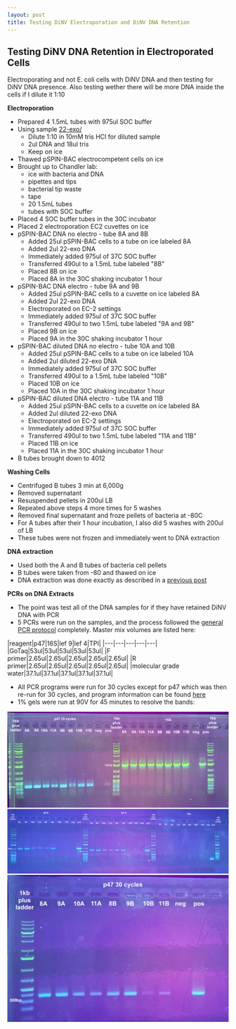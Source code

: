 ```yaml
---
layout: post
title: Testing DiNV Electroporation and DiNV DNA Retention
---
```


## Testing DiNV DNA Retention in Electroporated Cells 

Electroporating and not E. coli cells with DiNV DNA and then testing for DiNV DNA presence. Also testing wether there will be more DNA inside the cells if I dilute it 1:10 

**Electroporation**

- Prepared 4 1.5mL tubes with 975ul SOC buffer
- Using sample [22-exo/](https://docs.google.com/spreadsheets/d/19HplN9TvH7pDqtDkWpclmwUZHeBB1PwhQunieT6FHSo/edit?gid=0#gid=0) 
    - Dilute 1:10 in 10mM tris HCl for diluted sample
    - 2ul DNA and 18ul tris 
    - Keep on ice 
- Thawed pSPIN-BAC electrocompetent cells on ice 
- Brought up to Chandler lab: 
    - ice with bacteria and DNA
    - pipettes and tips
    - bacterial tip waste
    - tape
    - 20 1.5mL tubes
    - tubes with SOC buffer
- Placed 4 SOC buffer tubes in the 30C incubator
- Placed 2 electroporation EC2 cuvettes on ice 
- pSPIN-BAC DNA no electro - tube 8A and 8B 
    - Added 25ul pSPIN-BAC cells to a tube on ice labeled 8A
    - Added 2ul 22-exo DNA
    - Immediately added 975ul of 37C SOC buffer
    - Transferred 490ul to a 1.5mL tube labeled "8B"
    - Placed 8B on ice
    - Placed 8A in the 30C shaking incubator 1 hour 
- pSPIN-BAC DNA electro - tube 9A and 9B 
    - Added 25ul pSPIN-BAC cells to a cuvette on ice labeled 8A
    - Added 2ul 22-exo DNA
    - Electroporated on EC-2 settings
    - Immediately added 975ul of 37C SOC buffer
    - Transferred 490ul to two 1.5mL tube labeled "9A and 9B"
    - Placed 9B on ice
    - Placed 9A in the 30C shaking incubator 1 hour
- pSPIN-BAC diluted DNA no electro - tube 10A and 10B 
    - Added 25ul pSPIN-BAC cells to a tube on ice labeled 10A
    - Added 2ul diluted 22-exo DNA
    - Immediately added 975ul of 37C SOC buffer
    - Transferred 490ul to a 1.5mL tube labeled "10B"
    - Placed 10B on ice
    - Placed 10A in the 30C shaking incubator 1 hour 
- pSPIN-BAC diluted DNA electro - tube 11A and 11B 
    - Added 25ul pSPIN-BAC cells to a cuvette on ice labeled 8A
    - Added 2ul diluted 22-exo DNA
    - Electroporated on EC-2 settings
    - Immediately added 975ul of 37C SOC buffer
    - Transferred 490ul to two 1.5mL tube labeled "11A and 11B"
    - Placed 11B on ice
    - Placed 11A in the 30C shaking incubator 1 hour
- B tubes brought down to 4012

**Washing Cells**
- Centrifuged B tubes 3 min at 6,000g
- Removed supernatant 
- Resuspended pellets in 200ul LB 
- Repeated above steps 4 more times for 5 washes
- Removed final supernatant and froze pellets of bacteria at -80C 
- For A tubes after their 1 hour incubation, I also did 5 washes with 200ul of LB 
- These tubes were not frozen and immediately went to DNA extraction 

**DNA extraction**
- Used both the A and B tubes of bacteria cell pellets 
- B tubes were taken from -80 and thawed on ice 
- DNA extraction was done exactly as described in a [previous post](https://meschedl.github.io/Unckless-Lab-Notebook-Maggie/2024/02/19/electroporation-test.html)

**PCRs on DNA Extracts**

- The point was test all of the DNA samples for if they have retained DiNV DNA with PCR 
- 5 PCRs were run on the samples, and the process followed the [general PCR protocol](https://github.com/meschedl/Unckless_Lab_Resources/blob/main/protocols/PCR_protocol_general.md) completely. Master mix volumes are listed here:

|reagent|p47|16S|lef 9|lef 4|TPI|
|---|---|---|---|---|
|GoTaq|53ul|53ul|53ul|53ul|53ul|
|F primer|2.65ul|2.65ul|2.65ul|2.65ul|2.65ul|
|R primer|2.65ul|2.65ul|2.65ul|2.65ul|2.65ul|
|molecular grade water|37.1ul|37.1ul|37.1ul|37.1ul|37.1ul|

- All PCR programs were run for 30 cycles except for p47 which was then re-run for 30 cycles, and program information can be found [here](https://docs.google.com/spreadsheets/d/1IaLLjsa4SXJr90wUi8xyE1dYvWmHsbThSz3d8N9KaK0/edit#gid=0)
- 1% gels were run at 90V for 45 minutes to resolve the bands:

![](https://raw.githubusercontent.com/meschedl/Unckless-Lab-Notebook-Maggie/master/images/20240223-gel.jpeg)
![](https://raw.githubusercontent.com/meschedl/Unckless-Lab-Notebook-Maggie/master/images/20240225-gel.jpeg)
![](https://raw.githubusercontent.com/meschedl/Unckless-Lab-Notebook-Maggie/master/images/20240226-gel.jpeg)

